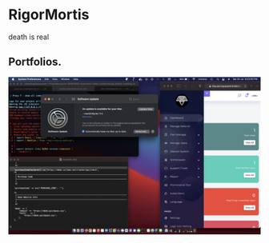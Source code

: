 # RigorMortis
death is real

## Portfolios.
<img src="https://github.com/gispatial/RigorMortis/blob/rizqbazaar/Screenshot%202021-07-24%20at%209.23.00%20PM.png">
